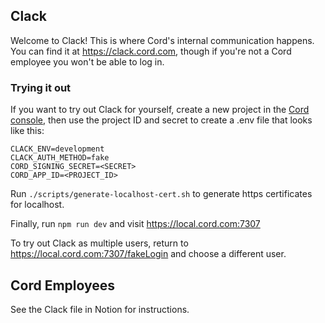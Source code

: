 ## Clack

Welcome to Clack!  This is where Cord's internal communication happens.  You can
find it at https://clack.cord.com, though if you're not a Cord employee you
won't be able to log in.

### Trying it out

If you want to try out Clack for yourself, create a new project in the [Cord
console](https://console.cord.com), then use the project ID and secret to create
a .env file that looks like this:

```
CLACK_ENV=development
CLACK_AUTH_METHOD=fake
CORD_SIGNING_SECRET=<SECRET>
CORD_APP_ID=<PROJECT_ID>
```

Run `./scripts/generate-localhost-cert.sh` to generate https certificates for
localhost.

Finally, run `npm run dev` and visit https://local.cord.com:7307

To try out Clack as multiple users, return to
https://local.cord.com:7307/fakeLogin and choose a different user.

## Cord Employees

See the Clack file in Notion for instructions.
